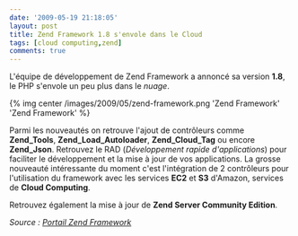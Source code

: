 ```yaml
---
date: '2009-05-19 21:18:05'
layout: post
title: Zend Framework 1.8 s'envole dans le Cloud
tags: [cloud computing,zend]
comments: true
---
```


L'équipe de développement de Zend Framework a annoncé sa version **1.8**, le PHP s'envole un peu plus dans le _nuage_.

{% img center /images/2009/05/zend-framework.png 'Zend Framework' 'Zend Framework' %}

Parmi les nouveautés on retrouve l'ajout de contrôleurs comme **Zend_Tools**, **Zend_Load_Autoloader**, **Zend_Cloud_Tag** ou encore **Zend_Json**. Retrouvez le RAD (_Développement rapide d'applications_) pour faciliter le développement et la mise à jour de vos applications. La grosse nouveauté intéressante du moment c'est l'intégration de 2 contrôleurs pour l'utilisation du framework avec les services **EC2** et **S3** d'Amazon, services de **Cloud Computing**.
  
Retrouvez également la mise à jour de **Zend Server Community Edition**.

_Source : [Portail Zend Framework](http://framework.zend.com/download/latest)_
